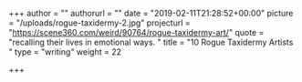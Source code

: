 +++
author = ""
authorurl = ""
date = "2019-02-11T21:28:52+00:00"
picture = "/uploads/rogue-taxidermy-2.jpg"
projecturl = "https://scene360.com/weird/90764/rogue-taxidermy-art/"
quote = "recalling their lives in emotional ways. "
title = "10 Rogue Taxidermy Artists "
type = "writing"
weight = 22

+++
